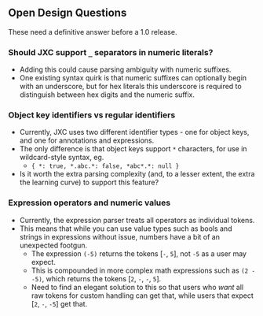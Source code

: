## Open Design Questions
These need a definitive answer before a 1.0 release.


### Should JXC support `_` separators in numeric literals?
* Adding this could cause parsing ambiguity with numeric suffixes.
* One existing syntax quirk is that numeric suffixes can optionally begin with an underscore, but for hex literals this underscore is required to distinguish between hex digits and the numeric suffix.


### Object key identifiers vs regular identifiers
* Currently, JXC uses two different identifier types - one for object keys, and one for annotations and expressions.
* The only difference is that object keys support `*` characters, for use in wildcard-style syntax, eg.
    - `{ *: true, *.abc.*: false, *abc*.*: null }`
* Is it worth the extra parsing complexity (and, to a lesser extent, the extra the learning curve) to support this feature?


### Expression operators and numeric values
* Currently, the expression parser treats all operators as individual tokens. 
* This means that while you can use value types such as bools and strings in expressions without issue, numbers have a bit of an unexpected footgun.
    - The expression `(-5)` returns the tokens [`-`, `5`], not `-5` as a user may expect.
    - This is compounded in more complex math expressions such as `(2 - -5)`, which returns the tokens [`2`, `-`, `-`, `5`].
    - Need to find an elegant solution to this so that users who _want_ all raw tokens for custom handling can get that, while users that expect [`2`, `-`, `-5`] get that.
